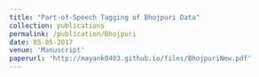 ```yaml
---
title: "Part-of-Speech Tagging of Bhojpuri Data"
collection: publications
permalink: /publication/Bhojpuri
date: 05-05-2017
venue: 'Manuscript'
paperurl: 'http://mayank0403.github.io/files/BhojpuriNew.pdf'
---
```

